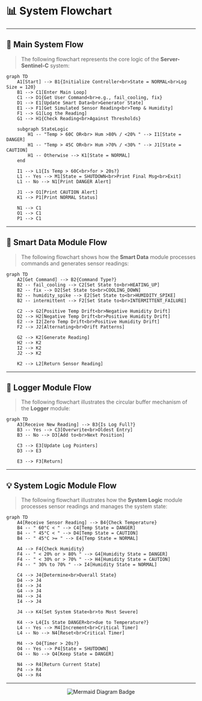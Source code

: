 # 📊 System Flowchart

---

## 🚀 Main System Flow

> The following flowchart represents the core logic of the **Server-Sentinel-C** system:

```mermaid
graph TD
    A1[Start] --> B1{Initialize Controller<br>State = NORMAL<br>Log Size = 120}
    B1 --> C1[Enter Main Loop]
    C1 --> D1{Get User Command<br>e.g., fail_cooling, fix}
    D1 --> E1[Update Smart Data<br>Generator State]
    E1 --> F1[Get Simulated Sensor Reading<br>Temp & Humidity]
    F1 --> G1[Log the Reading]
    G1 --> H1{Check Reading<br>Against Thresholds}
    
    subgraph StateLogic
        H1 -- "Temp > 60C OR<br> Hum >80% / <20% " --> I1[State = DANGER]
        H1 -- "Temp > 45C OR<br> Hum >70% / <30% " --> J1[State = CAUTION]
        H1 -- Otherwise --> K1[State = NORMAL]
    end

    I1 --> L1{Is Temp > 60C<br>for > 20s?}
    L1 -- Yes --> M1[State = SHUTDOWN<br>Print Final Msg<br>Exit]
    L1 -- No --> N1[Print DANGER Alert]
    
    J1 --> O1[Print CAUTION Alert]
    K1 --> P1[Print NORMAL Status]

    N1 --> C1
    O1 --> C1
    P1 --> C1
```

---

## 🧠 Smart Data Module Flow

> The following flowchart shows how the **Smart Data** module processes commands and generates sensor readings:

```mermaid
graph TD
    A2[Get Command] --> B2{Command Type?}
    B2 -- fail_cooling --> C2[Set State to<br>HEATING_UP]
    B2 -- fix --> D2[Set State to<br>COOLING_DOWN]
    B2 -- humidity_spike --> E2[Set State to<br>HUMIDITY_SPIKE]
    B2 -- intermittent --> F2[Set State to<br>INTERMITTENT_FAILURE]
    
    C2 --> G2[Positive Temp Drift<br>Negative Humidity Drift]
    D2 --> H2[Negative Temp Drift<br>Positive Humidity Drift]
    E2 --> I2[Zero Temp Drift<br>Positive Humidity Drift]
    F2 --> J2[Alternating<br>Drift Patterns]
    
    G2 --> K2[Generate Reading]
    H2 --> K2
    I2 --> K2
    J2 --> K2
    
    K2 --> L2[Return Sensor Reading]
```

---

## 📝 Logger Module Flow

> The following flowchart illustrates the circular buffer mechanism of the **Logger** module:

```mermaid
graph TD
    A3[Receive New Reading] --> B3{Is Log Full?}
    B3 -- Yes --> C3[Overwrite<br>Oldest Entry]
    B3 -- No --> D3[Add to<br>Next Position]
    
    C3 --> E3[Update Log Pointers]
    D3 --> E3
    
    E3 --> F3[Return]
```

---

## 💡 System Logic Module Flow

> The following flowchart illustrates how the **System Logic** module processes sensor readings and manages the system state:

```mermaid
graph TD
    A4[Receive Sensor Reading] --> B4{Check Temperature}
    B4 -- " 60°C < " --> C4[Temp State = DANGER]
    B4 -- " 45°C < " --> D4[Temp State = CAUTION]
    B4 -- " 45°C >= " --> E4[Temp State = NORMAL]

    A4 --> F4{Check Humidity}
    F4 -- " < 20% or > 80% " --> G4[Humidity State = DANGER]
    F4 -- " < 30% or > 70% " --> H4[Humidity State = CAUTION]
    F4 -- " 30% to 70% " --> I4[Humidity State = NORMAL]
    
    C4 --> J4{Determine<br>Overall State}
    D4 --> J4
    E4 --> J4
    G4 --> J4
    H4 --> J4
    I4 --> J4
    
    J4 --> K4[Set System State<br>to Most Severe]
    
    K4 --> L4{Is State DANGER<br>due to Temperature?}
    L4 -- Yes --> M4[Increment<br>Critical Timer]
    L4 -- No --> N4[Reset<br>Critical Timer]
    
    M4 --> O4{Timer > 20s?}
    O4 -- Yes --> P4[State = SHUTDOWN]
    O4 -- No --> Q4[Keep State = DANGER]
    
    N4 --> R4[Return Current State]
    P4 --> R4
    Q4 --> R4
```

---

<p align="center">
    <img src="https://img.shields.io/badge/Diagram-Mermaid-blue?logo=mermaid" alt="Mermaid Diagram Badge">
</p>